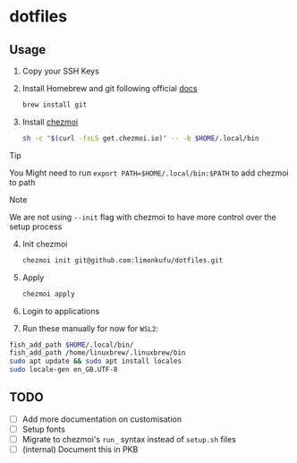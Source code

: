 # dotfiles

## Usage

1. Copy your SSH Keys
2. Install Homebrew and git following official [docs](https://brew.sh/)

    ``` bash
    brew install git
    ```

3. Install [chezmoi](https://www.chezmoi.io/)

    ``` bash
    sh -c "$(curl -fsLS get.chezmoi.io)" -- -b $HOME/.local/bin
    ```

> [!TIP]
> You Might need to run `export PATH=$HOME/.local/bin:$PATH` to add chezmoi to path

> [!NOTE]
> We are not using `--init` flag with chezmoi to have more control over the setup process

4. Init chezmoi

   ``` bash
   chezmoi init git@github.com:limonkufu/dotfiles.git
   ```

5. Apply

    ``` bash
    chezmoi apply
    ```

6. Login to applications

7. Run these manually for now for `WSL2`:

``` bash
fish_add_path $HOME/.local/bin/
fish_add_path /home/linuxbrew/.linuxbrew/bin
sudo apt update && sudo apt install locales
sudo locale-gen en_GB.UTF-8
```

## TODO

- [ ] Add more documentation on customisation
- [ ] Setup fonts
- [ ] Migrate to chezmoi's `run_` syntax instead of `setup.sh` files
- [ ] (internal) Document this in PKB
